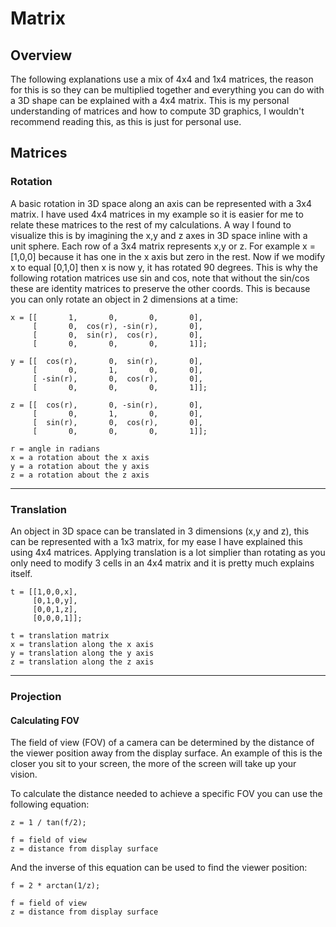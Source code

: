 # Matrix
## Overview
The following explanations use a mix of 4x4 and 1x4 matrices, the reason for this is so they can be multiplied together and everything you can do with a 3D shape can be explained with a 4x4 matrix. This is my personal understanding of matrices and how to compute 3D graphics, I wouldn't recommend reading this, as this is just for personal use.
## Matrices
### Rotation
A basic rotation in 3D space along an axis can be represented with a 3x4 matrix. I have used 4x4 matrices in my example so it is easier for me to relate these matrices to the rest of my calculations. A way I found to visualize this is by imagining the x,y and z axes in 3D space inline with a unit sphere. Each row of a 3x4 matrix represents x,y or z. For example x = [1,0,0] because it has one in the x axis but zero in the rest. Now if we modify x to equal [0,1,0] then x is now y, it has rotated 90 degrees. This is why the following rotation matrices use sin and cos, note that without the sin/cos these are identity matrices to preserve the other coords. This is because you can only rotate an object in 2 dimensions at a time:
```
x = [[       1,       0,       0,       0],
     [       0,  cos(r), -sin(r),       0],
     [       0,  sin(r),  cos(r),       0],
     [       0,       0,       0,       1]];
     
y = [[  cos(r),       0,  sin(r),       0],
     [       0,       1,       0,       0],
     [ -sin(r),       0,  cos(r),       0],
     [       0,       0,       0,       1]];
     
z = [[  cos(r),       0, -sin(r),       0],
     [       0,       1,       0,       0],
     [  sin(r),       0,  cos(r),       0],
     [       0,       0,       0,       1]];

r = angle in radians
x = a rotation about the x axis
y = a rotation about the y axis
z = a rotation about the z axis
```
---
### Translation
An object in 3D space can be translated in 3 dimensions (x,y and z), this can be represented with a 1x3 matrix, for my ease I have explained this using 4x4 matrices. Applying translation is a lot simplier than rotating as you only need to modify 3 cells in an 4x4 matrix and it is pretty much explains itself.
```
t = [[1,0,0,x],
     [0,1,0,y],
     [0,0,1,z],
     [0,0,0,1]];

t = translation matrix
x = translation along the x axis
y = translation along the y axis
z = translation along the z axis
```
---
### Projection
#### Calculating FOV
The field of view (FOV) of a camera can be determined by the distance of the viewer position away from the display surface. An example of this is the closer you sit to your screen, the more of the screen will take up your vision.

To calculate the distance needed to achieve a specific FOV you can use the following equation:
```
z = 1 / tan(f/2);

f = field of view
z = distance from display surface
```
And the inverse of this equation can be used to find the viewer position:
```
f = 2 * arctan(1/z);

f = field of view
z = distance from display surface
```
